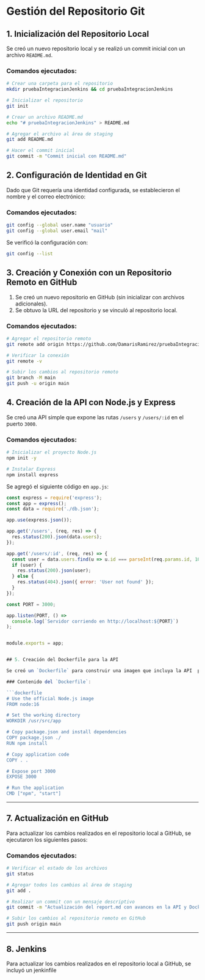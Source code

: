 # Gestión del Repositorio Git

## 1. Inicialización del Repositorio Local

Se creó un nuevo repositorio local y se realizó un commit inicial con un archivo `README.md`.

### Comandos ejecutados:

```bash
# Crear una carpeta para el repositorio
mkdir pruebaIntegracionJenkins && cd pruebaIntegracionJenkins

# Inicializar el repositorio
git init

# Crear un archivo README.md
echo "# pruebaIntegracionJenkins" > README.md

# Agregar el archivo al área de staging
git add README.md

# Hacer el commit inicial
git commit -m "Commit inicial con README.md"
```

## 2. Configuración de Identidad en Git

Dado que Git requería una identidad configurada, se establecieron el nombre y el correo electrónico:

### Comandos ejecutados:

```bash
git config --global user.name "usuario"
git config --global user.email "mail"
```

Se verificó la configuración con:

```bash
git config --list
```

## 3. Creación y Conexión con un Repositorio Remoto en GitHub

1. Se creó un nuevo repositorio en GitHub (sin inicializar con archivos adicionales).
2. Se obtuvo la URL del repositorio y se vinculó al repositorio local.

### Comandos ejecutados:

```bash
# Agregar el repositorio remoto
git remote add origin https://github.com/DamarisRamirez/pruebaIntegracionJenkins

# Verificar la conexión
git remote -v

# Subir los cambios al repositorio remoto
git branch -M main
git push -u origin main
```

## 4. Creación de la API con Node.js y Express

Se creó una API simple que expone las rutas `/users` y `/users/:id` en el puerto `3000`.

### Comandos ejecutados:

```bash
# Inicializar el proyecto Node.js
npm init -y

# Instalar Express
npm install express

```

Se agregó el siguiente código en `app.js`:

```javascript
const express = require('express');
const app = express();
const data = require('./db.json');

app.use(express.json());

app.get('/users', (req, res) => {
  res.status(200).json(data.users);
});

app.get('/users/:id', (req, res) => {
  const user = data.users.find(u => u.id === parseInt(req.params.id, 10));
  if (user) {
    res.status(200).json(user);
  } else {
    res.status(404).json({ error: 'User not found' });
  }
});

const PORT = 3000;

app.listen(PORT, () =>
  console.log(`Servidor corriendo en http://localhost:${PORT}`)
);


module.exports = app;


## 5. Creación del Dockerfile para la API

Se creó un `Dockerfile` para construir una imagen que incluya la API  para desarrollo.

### Contenido del `Dockerfile`:

```dockerfile
# Use the official Node.js image
FROM node:16

# Set the working directory
WORKDIR /usr/src/app

# Copy package.json and install dependencies
COPY package.json ./
RUN npm install

# Copy application code
COPY . .

# Expose port 3000
EXPOSE 3000

# Run the application
CMD ["npm", "start"]
```

---

## 7. Actualización en GitHub

Para actualizar los cambios realizados en el repositorio local a GitHub, se ejecutaron los siguientes pasos:

### Comandos ejecutados:

```bash
# Verificar el estado de los archivos
git status

# Agregar todos los cambios al área de staging
git add .

# Realizar un commit con un mensaje descriptivo
git commit -m "Actualización del report.md con avances en la API y Dockerfile"

# Subir los cambios al repositorio remoto en GitHub
git push origin main
```

---

## 8. Jenkins

Para actualizar los cambios realizados en el repositorio local a GitHub, se incluyó un jenkinfile

